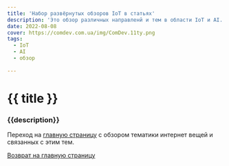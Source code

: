 ```yaml
---
title: 'Набор развёрнутых обзоров IoT в статьях'
description: 'Это обзор различных направленй и тем в области IoT и AI.'
date: 2022-08-08
cover: https://comdev.com.ua/img/ComDev.11ty.png
tags:
  - IoT
  - AI
  - обзор
 
---
```

# {{ title }}
### {{description}}

Переход на [главную страницу](https://https://comdev.com.ua/) с обзором тематики интернет вещей и связанных с этим тем.

[Возврат на главную страницу](/)